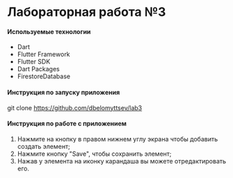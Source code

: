 # Лабораторная работа №3

#### Используемые технологии
* Dart
* Flutter Framework
* Flutter SDK
* Dart Packages 
* FirestoreDatabase

#### Инструкция по запуску приложения
git clone https://github.com/dbelomyttsev/lab3

#### Инструкция по работе с приложением
1. Нажмите на кнопку в правом нижнем углу экрана чтобы добавить создать элемент;
2. Нажмите кнопку "Save", чтобы сохранить элемент;
3. Нажав у элемента на иконку карандаша вы можете отредактировать его.

